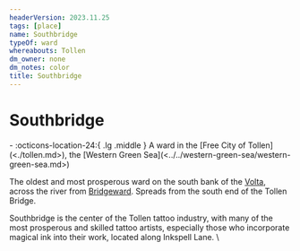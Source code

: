 ```yaml
---
headerVersion: 2023.11.25
tags: [place]
name: Southbridge
typeOf: ward
whereabouts: Tollen
dm_owner: none
dm_notes: color
title: Southbridge
---
```

# Southbridge
<div class="grid cards ext-narrow-margin ext-one-column" markdown>
-    :octicons-location-24:{ .lg .middle } A ward in the [Free City of Tollen](<./tollen.md>), the [Western Green Sea](<../../western-green-sea/western-green-sea.md>)  
</div>


The oldest and most prosperous ward on the south bank of the [Volta](<../rivers/volta-watershed/volta.md>), across the river from [Bridgeward](<./bridgeward.md>). Spreads from the south end of the Tollen Bridge. 

Southbridge is the center of the Tollen tattoo industry, with many of the most prosperous and skilled tattoo artists, especially those who incorporate magical ink into their work, located along Inkspell Lane.
\